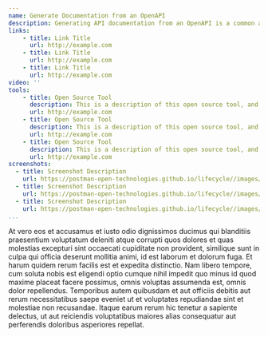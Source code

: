 ```yaml
---
name: Generate Documentation from an OpenAPI
description: Generating API documentation from an OpenAPI is a common and quick way to produce documentation that helps developers understand what is possible with an API.
links:
    - title: Link Title
      url: http://example.com
    - title: Link Title
      url: http://example.com
    - title: Link Title
      url: http://example.com            
video: ''
tools:
    - title: Open Source Tool
      description: This is a description of this open source tool, and how it helps.
      url: http://example.com
    - title: Open Source Tool
      description: This is a description of this open source tool, and how it helps.
      url: http://example.com
    - title: Open Source Tool
      description: This is a description of this open source tool, and how it helps.
      url: http://example.com   
screenshots:
  - title: Screenshot Description
    url: https://postman-open-technologies.github.io/lifecycle//images/postman-screenshot.png          
  - title: Screenshot Description
    url: https://postman-open-technologies.github.io/lifecycle//images/postman-screenshot.png  
  - title: Screenshot Description
    url: https://postman-open-technologies.github.io/lifecycle//images/postman-screenshot.png       
...
```

<p>At vero eos et accusamus et iusto odio dignissimos ducimus qui blanditiis praesentium voluptatum deleniti atque corrupti quos dolores et quas molestias excepturi sint occaecati cupiditate non provident, similique sunt in culpa qui officia deserunt mollitia animi, id est laborum et dolorum fuga. Et harum quidem rerum facilis est et expedita distinctio. Nam libero tempore, cum soluta nobis est eligendi optio cumque nihil impedit quo minus id quod maxime placeat facere possimus, omnis voluptas assumenda est, omnis dolor repellendus. Temporibus autem quibusdam et aut officiis debitis aut rerum necessitatibus saepe eveniet ut et voluptates repudiandae sint et molestiae non recusandae. Itaque earum rerum hic tenetur a sapiente delectus, ut aut reiciendis voluptatibus maiores alias consequatur aut perferendis doloribus asperiores repellat.</p>
